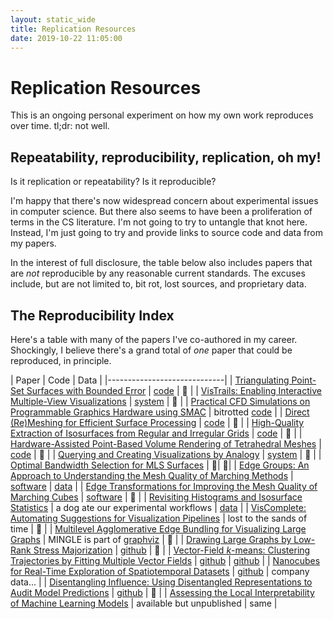 ```yaml
---
layout: static_wide
title: Replication Resources
date: 2019-10-22 11:05:00
---
```


# Replication Resources

This is an ongoing personal experiment on how my own work reproduces
over time. tl;dr: not well.

## Repeatability, reproducibility, replication, oh my!

Is it replication or repeatability? Is it reproducible?

I'm happy that there's now widespread concern about experimental
issues in computer science. But there also seems to have been a
proliferation of terms in the CS literature.  I'm not going to try to
untangle that knot here. Instead, I'm just going to try and provide
links to source code and data from my papers.

In the interest of full disclosure, the table below also includes
papers that are *not* reproducible by any reasonable current
standards. The excuses include, but are not limited to, bit rot, lost
sources, and proprietary data.

## The Reproducibility Index

Here's a table with many of the papers I've co-authored in my career.
Shockingly, I believe there's a grand total of *one* paper that could
be reproduced, in principle.


| Paper | Code | Data |
|-----------------------------|
| [Triangulating Point-Set Surfaces with Bounded Error](http://www.sci.utah.edu/~cscheid/pubs/tpss.pdf) | [code](http://afront.sourceforge.net) | 🤷 |
| [VisTrails: Enabling Interactive Multiple-View Visualizations](http://www.sci.utah.edu/~cscheid/pubs/vistrails-vis2005.pdf) | [system](http://www.vistrails.org) | 🤷 |
| [Practical CFD Simulations on Programmable Graphics Hardware using SMAC](http://www.sci.utah.edu/~cscheid/pubs/smac-cgf.pdf) | bitrotted [code](/static/software/smac.zip) |
| [Direct (Re)Meshing for Efficient Surface Processing](http://www.sci.utah.edu/~cscheid/pubs/eg2006.pdf) | [code](http://afront.sourceforge.net) | 🤷 |
| [High-Quality Extraction of Isosurfaces from Regular and Irregular Grids](http://www.sci.utah.edu/~cscheid/pubs/vis2006.pdf) | [code](http://afront.sourceforge.net) | 🤷 |
| [Hardware-Assisted Point-Based Volume Rendering of Tetrahedral Meshes](http://www.sci.utah.edu/~cscheid/pubs/pbvr.pdf) | [code](http://havs.sourceforge.net) | 🤷 |
| [Querying and Creating Visualizations by Analogy](http://www.sci.utah.edu/~cscheid/pubs/vis_by_analogy.pdf) | [system](http://www.vistrails.org) | 🤷 |
| [Optimal Bandwidth Selection for MLS Surfaces](http://www.sci.utah.edu/~cscheid/pubs/band_mls.pdf) | 🤷| 🤷|
| [Edge Groups: An Approach to Understanding the Mesh Quality of Marching Methods](http://www.sci.utah.edu/~cscheid/pubs/edge_groups.pdf) | [software](http://cscheid.net/2008/10/01/edge-groups.html) | [data](http://cscheid.net/2008/10/01/edge-groups.html) |
| [Edge Transformations for Improving the Mesh Quality of Marching Cubes](http://www.sci.utah.edu/~cscheid/pubs/macet.pdf) | [software](http://www.sci.utah.edu/~cscheid/software/macet.tar.gz) | 🤷 |
| [Revisiting Histograms and Isosurface Statistics](http://www.sci.utah.edu/~cscheid/vis2008/histograms/paper.pdf) | a dog ate our experimental workflows | [data](http://www.sci.utah.edu/~cscheid/vis2008/histograms/volumes.tar.gz) |
| [VisComplete: Automating Suggestions for Visualization Pipelines](http://www.sci.utah.edu/~cscheid/pubs/viscomplete.pdf) | lost to the sands of time | 🤷 |
| [Multilevel Agglomerative Edge Bundling for Visualizing Large Graphs](http://yifanhu.net/PUB/edge_bundling.pdf) | MINGLE is part of [graphviz](http://www.graphviz.org) | 🤷 |
| [Drawing Large Graphs by Low-Rank Stress Majorization](https://cscheid.net/static/papers/lowrank_stressmajorization_eurovis2012.pdf) | [github](https://github.com/marckhoury/mars) | 🤷 |
| [Vector-Field $k$-means: Clustering Trajectories by Fitting Multiple Vector Fields](https://cscheid.net/static/papers/vfkmeans.pdf) | [github](http://github.com/nivan/vfkm) | [github](http://github.com/nivan/vfkm) |
| [Nanocubes for Real-Time Exploration of Spatiotemporal Datasets](https://cscheid.net/static/papers/nanocubes.pdf) | [github](github.com/laurolins/nanocube) | company data... |
| [Disentangling Influence: Using Disentangled Representations to Audit Model Predictions](https://arxiv.org/pdf/1906.08652.pdf) | [github](https://github.com/charliemarx/disentangling-influence) | 🤷 |
| [Assessing the Local Interpretability of Machine Learning Models](https://arxiv.org/pdf/1902.03501.pdf) | available but unpublished | same |

